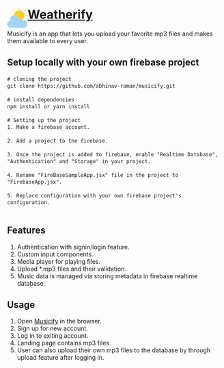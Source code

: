 # <a href="url"><img src="/assets/favicon-32x32.png" align="left" height="48" width="48" ></a> [Weatherify](https://app-weatherify.netlify.app/)

Musicify is an app that lets you upload your favorite mp3 files and makes them available to every user.

## Setup locally with your own firebase project

```git
# cloning the project
git clone https://github.com/abhinav-raman/musicify.git

# install dependencies
npm install or yarn install

# Setting up the project
1. Make a firebase account.

2. Add a project to the firebase.

3. Once the project is added to firebase, enable "Realtime Database", "Authentication" and "Storage" in your project.

4. Rename "FireBaseSampleApp.jsx" file in the project to "FirebaseApp.jsx".

5. Replace configuration with your own firebase project's configuration.


```
## Features

1. Authentication with signin/login feature.
2. Custom input components.
3. Media player  for playing files.
3. Upload *.mp3 files and their validation.
4. Music data is managed via storing metadata in firebase realtime database.


## Usage

1. Open [Musicify]() in the browser.
2. Sign up for new account.
3. Log in to exiting account.
4. Landing page contains mp3 files.
5. User can also upload their own mp3 files to the database by through upload feature after logging in.




